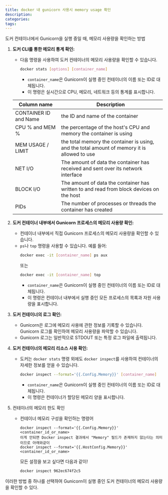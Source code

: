 ```yaml
---
title: docker 내 gunicorn 사용시 memory usage 확인
description:
categories:
tags:
---
```


도커 컨테이너에서 Gunicorn을 실행 중일 때, 메모리 사용량을 확인하는 방법

1. **도커 CLI를 통한 메모리 통계 확인:**
    - 다음 명령을 사용하여 도커 컨테이너의 메모리 사용량을 확인할 수 있습니다.
      ```bash
      docker stats [options] [container_name]
      ```
        - `container_name`은 Gunicorn이 실행 중인 컨테이너의 이름 또는 ID로 대체됩니다.
        - 이 명령은 실시간으로 CPU, 메모리, 네트워크 등의 통계를 표시합니다.

   | Column name | Description                                                                                  |
   |---------|----------------------------------------------------------------------------------------------|
   |     CONTAINER ID and Name    | the ID and name of the container                                                             |
   |         CPU % and MEM %                     | the percentage of the host's CPU and memory the container is using                           |
   |    MEM USAGE / LIMIT     | the total memory the container is using, and the total amount of memory it is allowed to use |
   |     NET I/O    | The amount of data the container has received and sent over its network interface            |
   |      BLOCK I/O          | The amount of data the container has written to and read from block devices on the host      |
   |        PIDs        | The number of processes or threads the container has created                                 |


2. **도커 컨테이너 내부에서 Gunicorn 프로세스의 메모리 사용량 확인:**
    - 컨테이너 내부에서 직접 Gunicorn 프로세스의 메모리 사용량을 확인할 수 있습니다.
    - `ps`나 `top` 명령을 사용할 수 있습니다. 예를 들어:
      ```bash
      docker exec -it [container_name] ps aux
      ```
      또는
      ```bash
      docker exec -it [container_name] top
      ```
        - `container_name`은 Gunicorn이 실행 중인 컨테이너의 이름 또는 ID로 대체됩니다.
        - 이 명령은 컨테이너 내부에서 실행 중인 모든 프로세스의 목록과 자원 사용량을 표시합니다.


3. **도커 컨테이너의 로그 확인:**
    - Gunicorn은 로그에 메모리 사용에 관한 정보를 기록할 수 있습니다. Gunicorn 로그를 확인하여 메모리 사용량을 파악할 수 있습니다.
    - Gunicorn 로그는 일반적으로 STDOUT 또는 특정 로그 파일에 출력됩니다.


4. **도커 컨테이너의 메모리 리소스 사용 확인:**
    - 도커는 `docker stats` 명령 외에도 `docker inspect`를 사용하여 컨테이너의 자세한 정보를 얻을 수 있습니다.
      ```bash
      docker inspect --format='{{.Config.Memory}}' [container_name]
      ```
        - `container_name`은 Gunicorn이 실행 중인 컨테이너의 이름 또는 ID로 대체됩니다.
        - 이 명령은 컨테이너가 할당된 메모리 양을 표시합니다.


5. 컨테이너의 메모리 한도 확인
   - 컨테이너 메모리 구성을 확인하는 명령어
      ```
      docker inspect --format='{{.Config.Memory}}' <container_id_or_name>
      이게 안되면 Docker inspect 결과에서 "Memory" 필드가 존재하지 않는다는 의미이므로 아래와같이
      docker inspect --format='{{.HostConfig.Memory}}' <container_id_or_name>
      ```

      모든 설정을 보고 싶다면 다음과 같이!
      ```bash
      docker inspect 962ec674f2c5
      ```



이러한 방법 중 하나를 선택하여 Gunicorn이 실행 중인 도커 컨테이너의 메모리 사용량을 확인할 수 있다.
